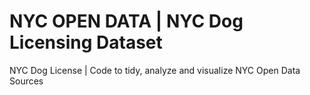 # NYC OPEN DATA | NYC Dog Licensing Dataset
NYC Dog License | Code to tidy, analyze and visualize NYC Open Data Sources
